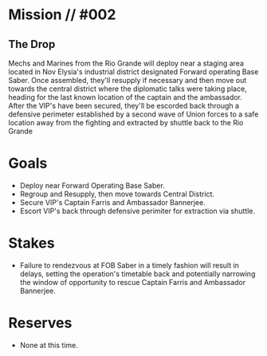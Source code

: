 # Mission // #002
## The Drop

Mechs and Marines from the Rio Grande will deploy near a staging area located in Nov Elysia's industrial district designated Forward operating Base Saber. Once assembled, they'll resupply if necessary and then move out towards the central district where the diplomatic talks were taking place, heading for the last known location of the captain and the ambassador. After the VIP's have been secured, they'll be escorded back through a defensive perimeter established by a second wave of Union forces to a safe location away from the fighting and extracted by shuttle back to the Rio Grande

# Goals
- Deploy near Forward Operating Base Saber.
- Regroup and Resupply, then move towards Central District.
- Secure VIP's Captain Farris and Ambassador Bannerjee.
- Escort VIP's back through defensive perimiter for extraction via shuttle.

# Stakes
- Failure to rendezvous at FOB Saber in a timely fashion will result in delays, setting the operation's timetable back and potentially narrowing the window of opportunity to rescue Captain Farris and Ambassador Bannerjee.

# Reserves
- None at this time.
